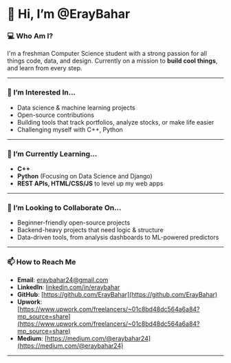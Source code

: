 # 👋 Hi, I’m @ErayBahar

### 💻 Who Am I?
I'm a freshman Computer Science student with a strong passion for all things code, data, and design. Currently on a mission to **build cool things**, and learn from every step.

---

### 👀 I’m Interested In...
- Data science & machine learning projects
- Open-source contributions
- Building tools that track portfolios, analyze stocks, or make life easier
- Challenging myself with C++, Python

---

### 🌱 I’m Currently Learning...
- **C++**
- **Python** (Focusing on Data Science and Django)
- **REST APIs, HTML/CSS/JS** to level up my web apps

---

### 💞️ I’m Looking to Collaborate On...
- Beginner-friendly open-source projects
- Backend-heavy projects that need logic & structure
- Data-driven tools, from analysis dashboards to ML-powered predictors

---

### 📫 How to Reach Me
- **Email**: eraybahar24@gmail.com
- **LinkedIn**: [linkedin.com/in/eraybahar](https://linkedin.com/in/eraybahar)  
- **GitHub**: [https://github.com/ErayBahar](https://github.com/ErayBahar)
- **Upwork**: [https://www.upwork.com/freelancers/~01c8bd48dc564a6a84?mp_source=share](https://www.upwork.com/freelancers/~01c8bd48dc564a6a84?mp_source=share)
- **Medium**: [https://medium.com/@eraybahar24](https://medium.com/@eraybahar24)

---
